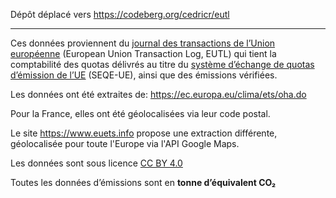 Dépôt déplacé vers https://codeberg.org/cedricr/eutl

---

Ces données proviennent du [journal des transactions de l’Union européenne](https://ec.europa.eu/clima/policies/ets/registry_fr) (European Union Transaction Log, EUTL) qui tient la comptabilité des quotas délivrés au titre du [système d’échange de quotas d’émission de l’UE](https://ec.europa.eu/clima/policies/ets_fr) (SEQE-UE), ainsi que des émissions vérifiées.

Les données ont été extraites de:
https://ec.europa.eu/clima/ets/oha.do

Pour la France, elles ont été géolocalisées via leur code postal.

Le site https://www.euets.info propose une extraction différente, géolocalisée pour toute l'Europe via l'API Google Maps.

Les données sont sous licence [CC BY 4.0](https://creativecommons.org/licenses/by/4.0/)

Toutes les données d’émissions sont en **tonne d’équivalent CO₂**
